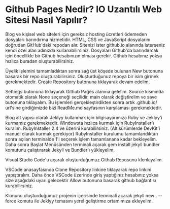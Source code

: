 # Github Pages Nedir? IO Uzantılı Web Sitesi Nasıl Yapılır? 

Blog ve kişisel web siteleri için gereksiz hosting ücretleri ödemeden dosyaları barındırma hizmetidir. HTML, CSS ve JavaScript dosyalarını doğrudan GitHub'daki repodan alır. Sitenizi ister github.io alanında isterseniz kendi özel alan adınızda kullanabilirsiniz. Dosyaları Github'da barındırmak için öncellikle bir Github hesabınızın olması gerekir. Github hesabınız yoksa hızlıca buradan oluşturabilirsiniz. 

Üyelik işlemini tamamladıktan sonra sağ üst köşede bulunan New butonuna basarak bir repo oluşturabilirsiniz. Oluşturduğunuz repoya bir isim girmek gerekmektedir. Create Repository butonuna tıklayarak devam edelim. 

Settings butonuna tıklayarak Github Pages alanına gelelim. Source kısmında otomatik olarak None seçeneği seçilidir, main olarak değiştirelim ve save butonuna tıklayalım. 
Bu işlemleri gerçekleştirdikten sonra artık <username>.github.io/<repo-name> url'sine girdiğimizde bizi ReadMe.md sayfasının karşılaması gerekmektedir. 

Blog alt yapısı olarak Jeklyy kullanmak için bilgisayarımıza Ruby ve Jeklyy'i kurmamız gerekmektedir. Windowsta hızlıca kurmak için RubyInstaller'ı kuralım. RubyInstaller 2.4 ve üzerini kurabilirsiniz. (Alt sürümlerde DevKit'i manuel olarak kurmak gerekiyor) RubyInstaller kurulumu tamamlandıktan sonra açılan terminalde 1'i seçerek işlem tamamlanana kadar bekleyelim. Daha sonra Başlat Menüsünden terminali açarak gem install jekyll bundler komutunu çalıştırarak Jekyll ve Bundler'ı yükleyelim. 


Visual Studio Code'u açarak oluşturduğumuz Github Reposunu klonlayalım.

VSCode anasayfasında Clone Repository linkine tıklayarak repo linkini yapıştıralım. Daha önce VSCode üzerinde giriş yaptığınız hesabınız yoksa size aşağıdaki uyarı gelecektir Allow butonuna basarak github bağlantısı kurabilirsiniz. 

Klonunu oluşturduğumuz projenin içerisinde terminali açarak jekyll new . --force komutu ile Jeklyy temasını yerel geliştirme ortamımıza ekleyelim. 




